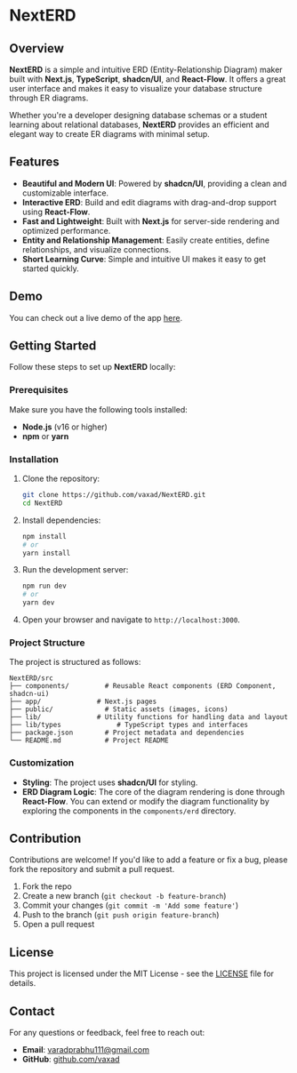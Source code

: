 # NextERD

## Overview

**NextERD** is a simple and intuitive ERD (Entity-Relationship Diagram) maker built with **Next.js**, **TypeScript**, **shadcn/UI**, and **React-Flow**. It offers a great user interface and makes it easy to visualize your database structure through ER diagrams.

Whether you're a developer designing database schemas or a student learning about relational databases, **NextERD** provides an efficient and elegant way to create ER diagrams with minimal setup.

## Features

- **Beautiful and Modern UI**: Powered by **shadcn/UI**, providing a clean and customizable interface.
- **Interactive ERD**: Build and edit diagrams with drag-and-drop support using **React-Flow**.
- **Fast and Lightweight**: Built with **Next.js** for server-side rendering and optimized performance.
- **Entity and Relationship Management**: Easily create entities, define relationships, and visualize connections.
- **Short Learning Curve**: Simple and intuitive UI makes it easy to get started quickly.

## Demo

You can check out a live demo of the app [here](https://next-erd.vercel.app/).

## Getting Started

Follow these steps to set up **NextERD** locally:

### Prerequisites

Make sure you have the following tools installed:

- **Node.js** (v16 or higher)
- **npm** or **yarn**

### Installation

1. Clone the repository:

   ```bash
   git clone https://github.com/vaxad/NextERD.git
   cd NextERD
   ```

2. Install dependencies:

   ```bash
   npm install
   # or
   yarn install
   ```

3. Run the development server:

   ```bash
   npm run dev
   # or
   yarn dev
   ```

4. Open your browser and navigate to `http://localhost:3000`.

### Project Structure

The project is structured as follows:

```
NextERD/src
├── components/         # Reusable React components (ERD Component, shadcn-ui)
├── app/              # Next.js pages
├── public/             # Static assets (images, icons)
├── lib/              # Utility functions for handling data and layout
├── lib/types              # TypeScript types and interfaces
├── package.json        # Project metadata and dependencies
└── README.md           # Project README
```

### Customization

- **Styling**: The project uses **shadcn/UI** for styling.
- **ERD Diagram Logic**: The core of the diagram rendering is done through **React-Flow**. You can extend or modify the diagram functionality by exploring the components in the `components/erd` directory.

## Contribution

Contributions are welcome! If you'd like to add a feature or fix a bug, please fork the repository and submit a pull request.

1. Fork the repo
2. Create a new branch (`git checkout -b feature-branch`)
3. Commit your changes (`git commit -m 'Add some feature'`)
4. Push to the branch (`git push origin feature-branch`)
5. Open a pull request

## License

This project is licensed under the MIT License - see the [LICENSE](LICENSE) file for details.

## Contact

For any questions or feedback, feel free to reach out:

- **Email**: varadprabhu111@gmail.com
- **GitHub**: [github.com/vaxad](https://github.com/vaxad)
